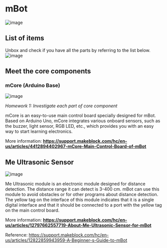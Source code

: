 # mBot
![image](https://github.com/user-attachments/assets/fd14aa63-3f42-4c82-ab8d-b0d3bce5f6d9)

## List of items
Unbox and check if you have all the parts by referring to the list below.
![image](https://github.com/user-attachments/assets/330312ef-1dbf-4c2b-8997-17c902371d51)

## Meet the core components
### mCore (Arduino Base)
![image](https://github.com/user-attachments/assets/2e294b16-77b2-4571-b247-bd71d0163794)

*Homework 1: Investigate each part of core component*

mCore is an easy-to-use main control board specially designed for mBot. Based on Arduino Uno, mCore integrates various onboard sensors, such as the buzzer, light sensor, RGB LED, etc., which provides you with an easy way to start learning electronics.

More information: **https://support.makeblock.com/hc/en-us/articles/4412894402967-mCore-Main-Control-Board-of-mBot**

## Me Ultrasonic Sensor

![image](https://github.com/user-attachments/assets/57fac26f-d317-455f-9c24-25f3ee8dcf9a)

Me Ultrasonic module is an electronic module designed for distance detection. The distance range it can detect is 3-400 cm. mBot can use this module to avoid obstacles or for other programs about distance detection. The yellow tag on the interface of this module indicates that it is a single digital interface and that it should be connected to a port with the yellow tag on the main control board.

More information: **https://support.makeblock.com/hc/en-us/articles/12797662557719-About-Me-Ultrasonic-Sensor-for-mBot**


Reference: https://support.makeblock.com/hc/en-us/articles/12822859943959-A-Beginner-s-Guide-to-mBot
